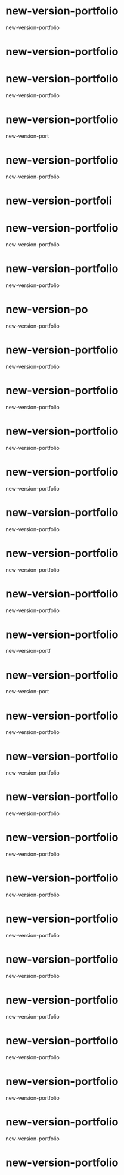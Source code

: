 
# new-version-portfolio
new-version-portfolio
# new-version-portfolio
# new-version-portfolio
new-version-portfolio
# new-version-portfolio
new-version-port
# new-version-portfolio
new-version-portfolio
# new-version-portfoli
# new-version-portfolio
new-version-portfolio
# new-version-portfolio
new-version-portfolio
# new-version-po
new-version-portfolio
# new-version-portfolio
new-version-portfolio
# new-version-portfolio
new-version-portfolio
# new-version-portfolio
new-version-portfolio
# new-version-portfolio
new-version-portfolio
# new-version-portfolio
new-version-portfolio
# new-version-portfolio
new-version-portfolio
# new-version-portfolio
new-version-portfolio
# new-version-portfolio
new-version-portf
# new-version-portfolio
new-version-port
# new-version-portfolio
new-version-portfolio
# new-version-portfolio
new-version-portfolio
# new-version-portfolio
new-version-portfolio
# new-version-portfolio
new-version-portfolio
# new-version-portfolio
new-version-portfolio
# new-version-portfolio
new-version-portfolio
# new-version-portfolio
new-version-portfolio
# new-version-portfolio
new-version-portfolio
# new-version-portfolio
new-version-portfolio
# new-version-portfolio
new-version-portfolio
# new-version-portfolio
new-version-portfolio
# new-version-portfolio

